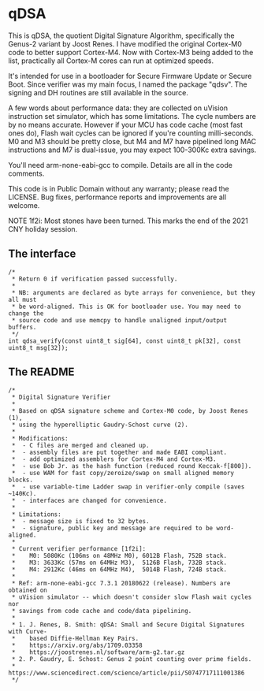 # qDSA


This is qDSA, the quotient Digital Signature Algorithm, specifically the Genus-2 variant by Joost Renes. I have modified the original Cortex-M0 code to better support Cortex-M4. Now with Cortex-M3 being added to the list, practically all Cortex-M cores can run at optimized speeds.

It's intended for use in a bootloader for Secure Firmware Update or Secure Boot. Since verifier was my main focus, I named the package "qdsv". The signing and DH routines are still available in the source.

A few words about performance data: they are collected on uVision instruction set simulator, which has some limitations. The cycle numbers are by no means accurate. However if your MCU has code cache (most fast ones do), Flash wait cycles can be ignored if you're counting milli-seconds. M0 and M3 should be pretty close, but M4 and M7 have pipelined long MAC instructions and M7 is dual-issue, you may expect 100-300Kc extra savings.

You'll need arm-none-eabi-gcc to compile. Details are all in the code comments.

This code is in Public Domain without any warranty; please read the LICENSE. Bug fixes, performance reports and improvements are all welcome.

NOTE 1f2i: Most stones have been turned. This marks the end of the 2021 CNY holiday session.

## The interface

    /*
     * Return 0 if verification passed successfully.
     *
     * NB: arguments are declared as byte arrays for convenience, but they all must
     * be word-aligned. This is OK for bootloader use. You may need to change the
     * source code and use memcpy to handle unaligned input/output buffers.
     */
    int qdsa_verify(const uint8_t sig[64], const uint8_t pk[32], const uint8_t msg[32]);

## The README

    /*
     * Digital Signature Verifier
     *
     * Based on qDSA signature scheme and Cortex-M0 code, by Joost Renes (1),
     * using the hyperelliptic Gaudry-Schost curve (2).
     *
     * Modifications:
     *  - C files are merged and cleaned up.
     *  - assembly files are put together and made EABI compliant.
     *  - add optimized assemblers for Cortex-M4 and Cortex-M3.
     *  - use Bob Jr. as the hash function (reduced round Keccak-f[800]).
     *  - use WAM for fast copy/zeroize/swap on small aligned memory blocks.
     *  - use variable-time Ladder swap in verifier-only compile (saves ~140Kc).
     *  - interfaces are changed for convenience.
     *
     * Limitations:
     *  - message size is fixed to 32 bytes.
     *  - signature, public key and message are required to be word-aligned.
     *
     * Current verifier performance [1f2i]:
     *    M0: 5080Kc (106ms on 48MHz M0), 6012B Flash, 752B stack.
     *    M3: 3633Kc (57ms on 64MHz M3),  5126B Flash, 732B stack.
     *    M4: 2912Kc (46ms on 64MHz M4),  5014B Flash, 724B stack.
     *
     * Ref: arm-none-eabi-gcc 7.3.1 20180622 (release). Numbers are obtained on
     * uVision simulator -- which doesn't consider slow Flash wait cycles nor
     * savings from code cache and code/data pipelining.
     *
     * 1. J. Renes, B. Smith: qDSA: Small and Secure Digital Signatures with Curve-
     *    based Diffie-Hellman Key Pairs.
     *    https://arxiv.org/abs/1709.03358
     *    https://joostrenes.nl/software/arm-g2.tar.gz
     * 2. P. Gaudry, E. Schost: Genus 2 point counting over prime fields.
     *    https://www.sciencedirect.com/science/article/pii/S0747717111001386
     */

